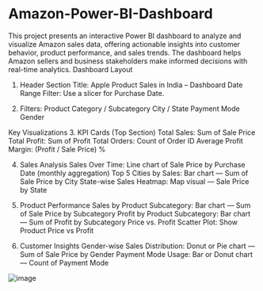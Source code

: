 # Amazon-Power-BI-Dashboard
This project presents an interactive Power BI dashboard to analyze and visualize Amazon sales data, offering actionable insights into customer behavior, product performance, and sales trends. The dashboard helps Amazon sellers and business stakeholders make informed decisions with real-time analytics.
Dashboard Layout

1. Header Section
Title: Apple Product Sales in India – Dashboard
Date Range Filter: Use a slicer for Purchase Date.

3. Filters:
Product Category / Subcategory
City / State
Payment Mode
Gender

Key Visualizations
3. KPI Cards (Top Section)
Total Sales: Sum of Sale Price
Total Profit: Sum of Profit
Total Orders: Count of Order ID
Average Profit Margin: (Profit / Sale Price) %

4. Sales Analysis
Sales Over Time: Line chart of Sale Price by Purchase Date (monthly aggregation)
Top 5 Cities by Sales: Bar chart — Sum of Sale Price by City
State-wise Sales Heatmap: Map visual — Sale Price by State

5. Product Performance
Sales by Product Subcategory: Bar chart — Sum of Sale Price by Subcategory
Profit by Product Subcategory: Bar chart — Sum of Profit by Subcategory
Price vs. Profit Scatter Plot: Show Product Price vs Profit

6. Customer Insights
Gender-wise Sales Distribution: Donut or Pie chart — Sum of Sale Price by Gender
Payment Mode Usage: Bar or Donut chart — Count of Payment Mode

![image](https://github.com/user-attachments/assets/d73cbfca-3328-48e8-8908-954a31e7f3db)
